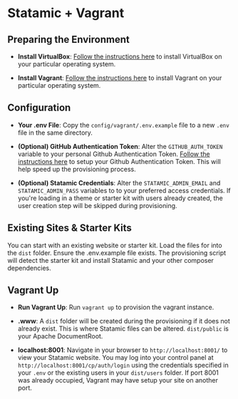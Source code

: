 # Statamic + Vagrant

## Preparing the Environment

- **Install VirtualBox**: [Follow the instructions here](https://www.virtualbox.org/wiki/Downloads) to install VirtualBox on your particular operating system.

- **Install Vagrant**: [Follow the instructions here](https://www.vagrantup.com/downloads.html) to install Vagrant on your particular operating system.

## Configuration

- **Your .env File**: Copy the `config/vagrant/.env.example` file to a new `.env` file in the same directory. 

- **(Optional) GitHub Authentication Token**: Alter the `GITHUB_AUTH_TOKEN` variable to your personal Github Authentication Token. [Follow the instructions here](https://help.github.com/en/github/authenticating-to-github/creating-a-personal-access-token-for-the-command-line) to setup your Github Authentication Token. This will help speed up the provisioning process.

- **(Optional) Statamic Credentials**: Alter the `STATAMIC_ADMIN_EMAIL` and `STATAMIC_ADMIN_PASS` variables to to your preferred access credentials. If you're loading in a theme or starter kit with users already created, the user creation step will be skipped during provisioning.

## Existing Sites & Starter Kits

You can start with an existing website or starter kit. Load the files for into the `dist` folder. Ensure the .env.example file exists. The provisioning script will detect the starter kit and install Statamic and your other composer dependencies.

## Vagrant Up

- **Run Vagrant Up**: Run `vagrant up` to provision the vagrant instance.

- **.www**: A `dist` folder will be created during the provisioning if it does not already exist. This is where Statamic files can be altered. `dist/public` is your Apache DocumentRoot.

- **localhost:8001**: Navigate in your browser to `http://localhost:8001/` to view your Statamic website. You may log into your control panel at `http://localhost:8001/cp/auth/login` using the credentials specified in your `.env` or the existing users in your `dist/users` folder. If port 8001 was already occupied, Vagrant may have setup your site on another port.

